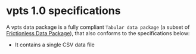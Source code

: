# vpts 1.0 specifications

A vpts data package is a fully compliant `Tabular data package` 
(a subset of [Frictionless Data Package](https://frictionlessdata.io/data-package/)), that also conforms to the 
specifications below:

- It contains a single CSV data file